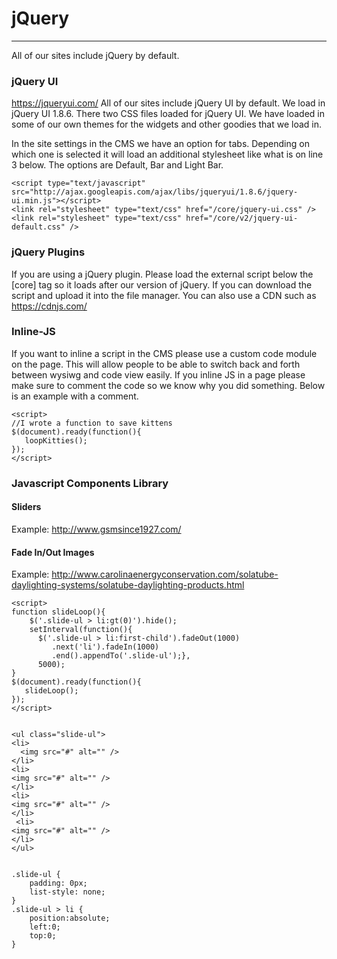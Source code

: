 # jQuery 
***
All of our sites include jQuery by default.  

### jQuery UI 

https://jqueryui.com/
All of our sites include jQuery UI by default. We load in jQuery UI 1.8.6. There two CSS files loaded for jQuery UI. We have loaded in some of our own themes for the widgets and other goodies that we load in. 

In the site settings in the CMS we have an option for tabs. Depending on which one is selected it will load an additional stylesheet like what is on line 3 below.  The options are Default, Bar and Light Bar. 


    <script type="text/javascript" src="http://ajax.googleapis.com/ajax/libs/jqueryui/1.8.6/jquery-ui.min.js"></script>
    <link rel="stylesheet" type="text/css" href="/core/jquery-ui.css" />
    <link rel="stylesheet" type="text/css" href="/core/v2/jquery-ui-default.css" />


### jQuery Plugins 

If you are using a jQuery plugin. Please load the external script below the [core] tag so it loads after our version of jQuery.  If you can download the script and upload it into the file manager. You can also use a CDN such as https://cdnjs.com/

### Inline-JS 

If you want to inline a script in the CMS please use a custom code module on the page. This will allow people to be able to switch back and forth between wysiwg and code view easily.  If you inline JS in a page please make sure to comment the code so we know why you did something. Below is an example with a comment.


    <script>
    //I wrote a function to save kittens
    $(document).ready(function(){
       loopKitties();
    });
    </script>


### Javascript Components Library
#### Sliders 
Example: http://www.gsmsince1927.com/

#### Fade In/Out Images 
Example: http://www.carolinaenergyconservation.com/solatube-daylighting-systems/solatube-daylighting-products.html

    <script>
    function slideLoop(){
        $('.slide-ul > li:gt(0)').hide();
        setInterval(function(){
          $('.slide-ul > li:first-child').fadeOut(1000)
             .next('li').fadeIn(1000)
             .end().appendTo('.slide-ul');}, 
          5000);
    }
    $(document).ready(function(){
       slideLoop();
    });
    </script>


    <ul class="slide-ul">
    <li>
      <img src="#" alt="" />
    </li>
    <li>
    <img src="#" alt="" />
    </li>
    <li>
    <img src="#" alt="" />
    </li>
     <li>
    <img src="#" alt="" />
    </li>
    </ul>


    .slide-ul {
        padding: 0px;
        list-style: none;
    }
    .slide-ul > li {
        position:absolute; 
        left:0; 
        top:0;
    }

